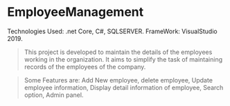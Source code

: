 # EmployeeManagement
Technologies Used: .net Core, C#, SQLSERVER.
FrameWork: VisualStudio 2019.

> This project is developed to maintain the details of the employees working in the organization. It aims to
  simplify the task of maintaining records of the employees of the company.
  
> Some Features are: Add New employee, delete employee, Update employee information, Display detail
  information of employee, Search option, Admin panel.
